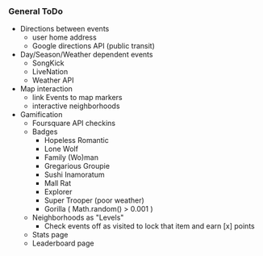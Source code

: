 ### General ToDo
* Directions between events
    * user home address
    * Google directions API (public transit)
* Day/Season/Weather dependent events
    * SongKick
    * LiveNation
    * Weather API
* Map interaction
    * link Events to map markers
    * interactive neighborhoods
* Gamification
    * Foursquare API checkins
    * Badges
        * Hopeless Romantic
        * Lone Wolf
        * Family (Wo)man
        * Gregarious Groupie
        * Sushi Inamoratum
        * Mall Rat
        * Explorer
        * Super Trooper (poor weather)
        * Gorilla ( Math.random() > 0.001 )
    * Neighborhoods as "Levels"
        * Check events off as visited to lock that item and earn [x] points
    * Stats page
    * Leaderboard page